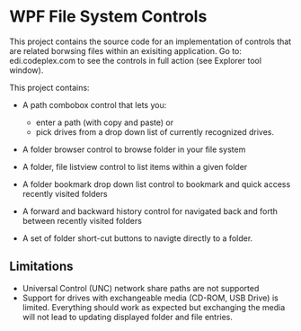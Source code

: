 # WPF File System Controls

This project contains the source code for an implementation of controls that are related
borwsing files within an exisiting application. Go to: edi.codeplex.com to see the controls
in full action (see Explorer tool window).

This project contains:

- A path combobox control that lets you:
  - enter a path (with copy and paste) or
  - pick drives from a drop down list of currently recognized drives.

- A folder browser control to browse folder in your file system
- A folder, file listview control to list items within a given folder

- A folder bookmark drop down list control to bookmark and quick access recently visited folders
- A forward and backward history control for navigated back and forth between recently visited folders
- A set of folder short-cut buttons to navigte directly to a folder.

## Limitations ##

- Universal Control (UNC) network share paths are not supported
- Support for drives with exchangeable media (CD-ROM, USB Drive) is limited. Everything should work as expected but exchanging the media will not lead to updating displayed folder and file entries.
